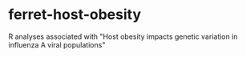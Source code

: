 # ferret-host-obesity
R analyses associated with "Host obesity impacts genetic variation in influenza A viral populations"
